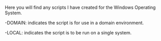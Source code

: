 Here you will find any scripts I have created for the Windows Operating System.

-DOMAIN: indicates the script is for use in a domain environment.

-LOCAL: indicates the script is to be run on a single system.
